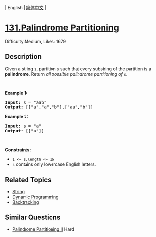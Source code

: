 
| English | [简体中文](README.md) |

# [131.Palindrome Partitioning](https://leetcode.com/problems/palindrome-partitioning/)
Difficulty:Medium, Likes: 1679

## Description

<p>Given a string <code>s</code>, partition <code>s</code> such that every <span data-keyword="substring-nonempty">substring</span> of the partition is a <span data-keyword="palindrome-string"><strong>palindrome</strong></span>. Return <em>all possible palindrome partitioning of </em><code>s</code>.</p>

<p>&nbsp;</p>
<p><strong class="example">Example 1:</strong></p>
<pre><strong>Input:</strong> s = "aab"
<strong>Output:</strong> [["a","a","b"],["aa","b"]]
</pre><p><strong class="example">Example 2:</strong></p>
<pre><strong>Input:</strong> s = "a"
<strong>Output:</strong> [["a"]]
</pre>
<p>&nbsp;</p>
<p><strong>Constraints:</strong></p>

<ul>
	<li><code>1 &lt;= s.length &lt;= 16</code></li>
	<li><code>s</code> contains only lowercase English letters.</li>
</ul>


## Related Topics

- [String](https://leetcode.com/tag/string/)
- [Dynamic Programming](https://leetcode.com/tag/dynamic-programming/)
- [Backtracking](https://leetcode.com/tag/backtracking/)

## Similar Questions

- [Palindrome Partitioning II](../palindrome-partitioning-ii/README_EN.md) Hard 
